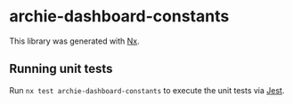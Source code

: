 # archie-dashboard-constants

This library was generated with [Nx](https://nx.dev).

## Running unit tests

Run `nx test archie-dashboard-constants` to execute the unit tests via [Jest](https://jestjs.io).
